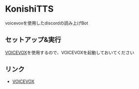# KonishiTTS
voicevoxを使用したdiscordの読み上げBot

## セットアップ&実行
[VOICEVOX](https://voicevox.hiroshiba.jp)を使用するので、VOICEVOXを起動しておいてください  

## リンク
- [VOICEVOX](https://voicevox.hiroshiba.jp)
